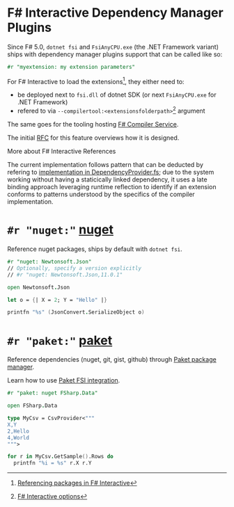 <!-- this content is pointed at by url https://aka.ms/dotnetdepmanager please keep the F# team in the loop to update the redirect if the file is moved -->

# F# Interactive Dependency Manager Plugins

Since F# 5.0, `dotnet fsi` and `FsiAnyCPU.exe` (the .NET Framework variant) ships with dependency manager plugins support that can be called like so:

```fsharp
#r "myextension: my extension parameters"
```

For F# Interactive to load the extensions[^1], they either need to:
* be deployed next to `fsi.dll` of dotnet SDK (or next `FsiAnyCPU.exe` for .NET Framework)
* refered to via `--compilertool:<extensionsfolderpath>`[^2] argument

The same goes for the tooling hosting [F# Compiler Service](https://fsharp.github.io/fsharp-compiler-docs/fcs/).

The initial [RFC](https://github.com/fsharp/fslang-design/blob/main/tooling/FST-1027-fsi-references.md) for this feature overviews how it is designed.

More about F# Interactive References

The current implementation follows pattern that can be deducted by refering to [implementation in DependencyProvider.fs](https://github.com/dotnet/fsharp/blob/b9687a58cee795a94eb88cf84e309767cc25f6cb/src/Compiler/DependencyManager/DependencyProvider.fs#L145-L322); due to the system working without having a staticically linked dependency, it uses a late binding approach leveraging runtime reflection to identify if an extension conforms to patterns understood by the specifics of the compiler implementation.

# `#r "nuget:"` [nuget](https://github.com/dotnet/fsharp/tree/main/src/fsharp/FSharp.DependencyManager.Nuget)

Reference nuget packages, ships by default with `dotnet fsi`.

```fsharp
#r "nuget: Newtonsoft.Json"
// Optionally, specify a version explicitly
// #r "nuget: Newtonsoft.Json,11.0.1"

open Newtonsoft.Json

let o = {| X = 2; Y = "Hello" |}

printfn "%s" (JsonConvert.SerializeObject o)
```

# `#r "paket:"` [paket](https://fsprojects.github.io/Paket/fsi-integration.html)

Reference dependencies (nuget, git, gist, github) through [Paket package manager](https://fsprojects.github.io/Paket).

Learn how to use [Paket FSI integration](https://fsprojects.github.io/Paket/fsi-integration.html).

```fsharp
#r "paket: nuget FSharp.Data"

open FSharp.Data

type MyCsv = CsvProvider<"""
X,Y
2,Hello
4,World
""">

for r in MyCsv.GetSample().Rows do
  printfn "%i = %s" r.X r.Y
```
[^1]: [Referencing packages in F# Interactive](https://learn.microsoft.com/en-us/dotnet/fsharp/tools/fsharp-interactive/#referencing-packages-in-f-interactive)
[^2]: [F# Interactive options](https://learn.microsoft.com/en-us/dotnet/fsharp/language-reference/fsharp-interactive-options)
